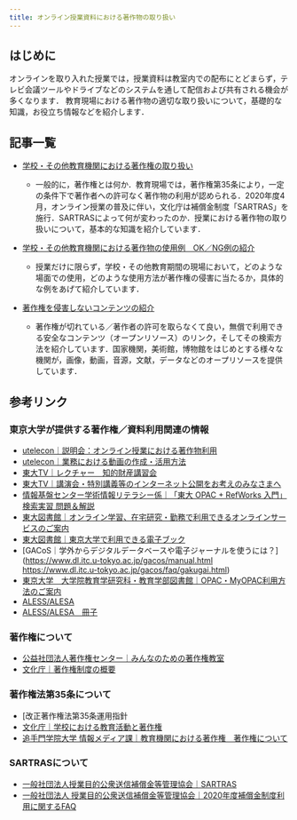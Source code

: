 ```yaml
---
title: オンライン授業資料における著作物の取り扱い
---
```



## はじめに

オンラインを取り入れた授業では，授業資料は教室内での配布にとどまらず，テレビ会議ツールやドライブなどのシステムを通して配信および共有される機会が多くなります．
教育現場における著作物の適切な取り扱いについて，基礎的な知識，お役立ち情報などを紹介します．

## 記事一覧

- [学校・その他教育機関における著作権の取り扱い](#)
    - 一般的に，著作権とは何か．教育現場では，著作権第35条により，一定の条件下で著作者への許可なく著作物の利用が認められる．2020年度4月，オンライン授業の普及に伴い，文化庁は補償金制度「SARTRAS」を施行．SARTRASによって何が変わったのか．授業における著作物の取り扱いについて，基本的な知識を紹介しています．

- [学校・その他教育機関における著作物の使用例　OK／NG例の紹介](#)
    - 授業だけに限らず，学校・その他教育期間の現場において，どのような場面での使用，どのような使用方法が著作権の侵害に当たるか，具体的な例をあげて紹介しています．

- [著作権を侵害しないコンテンツの紹介](#)
    - 著作権が切れている／著作者の許可を取らなくて良い，無償で利用できる安全なコンテンツ（オープンリソース）のリンク，そしてその検索方法を紹介しています．国家機関，美術館，博物館をはじめとする様々な機関が，画像，動画，音源，文献，データなどのオープリソースを提供しています．

## 参考リンク

### 東京大学が提供する著作権／資料利用関連の情報
- [utelecon｜説明会：オンライン授業における著作物利用](https://utelecon.adm.u-tokyo.ac.jp/events/2020-05-08/)
- [utelecon｜業務における動画の作成・活用方法](https://utelecon.github.io/events/2020-09-02/slides.pdf)
- [東大TV｜レクチャー　知的財産講習会](https://tv1.he.u-tokyo.ac.jp/internal/contents-list/lecture/intellectual_property/04)
- [東大TV｜講演会・特別講義等のインターネット公開をお考えのみなさまへ](https://todai.tv/pages/i/information)
- [情報基盤センター学術情報リテラシー係｜「東大 OPAC + RefWorks 入門」 検索実習 問題＆解説](https://www.dl.itc.u-tokyo.ac.jp/manual/guidance11_opacrw.pdf)
- [東大図書館｜オンライン学習、在宅研究・勤務で利用できるオンラインサービスのご案内](https://www.lib.u-tokyo.ac.jp/ja/library/contents/studyathome)
- [東大図書館｜東京大学で利用できる電子ブック](https://www.lib.u-tokyo.ac.jp/ja/library/contents/ebook)
- [GACoS｜学外からデジタルデータベースや電子ジャーナルを使うには？](https://www.dl.itc.u-tokyo.ac.jp/gacos/manual.html https://www.dl.itc.u-tokyo.ac.jp/gacos/faq/gakugai.html)
- [東京大学　大学院教育学研究科・教育学部図書館｜OPAC・MyOPAC利用方法のご案内](http://ikuto.p.u-tokyo.ac.jp/opac.pdf)
- [ALESS/ALESA](http://ale.c.u-tokyo.ac.jp/ale_web/)
- [ALESS/ALESA　冊子](http://ale.c.u-tokyo.ac.jp/support/wp-content/uploads/2020/03/%E8%87%AA%E5%88%86%E3%81%AE%E8%A8%80%E8%91%89_%E4%BB%96%E4%BA%BA%E3%81%AE%E8%A8%80%E8%91%89_final_single-page.pdf)

### 著作権について
- [公益社団法人著作権センター｜みんなのための著作権教室](http://kids.cric.or.jp/index.html)
- [文化庁｜著作権制度の概要](https://www.bunka.go.jp/seisaku/chosakuken/seidokaisetsu/gaiyo/)

### 著作権法第35条について
- [改正著作権法第35条運用指針
- [文化庁｜学校における教育活動と著作権](https://www.bunka.go.jp/seisaku/chosakuken/seidokaisetsu/pdf/gakko_chosakuken.pdf)
- [追手門学院大学 情報メディア課｜教育機関における著作権　著作権について](https://www.ccile.otemon.ac.jp/copyright/educational/)
 
### SARTRASについて
- [一般社団法人授業目的公衆送信補償金等管理協会｜SARTRAS](https://sartras.or.jp/)
- [一般社団法人 授業目的公衆送信補償金等管理協会｜2020年度補償金制度利用に関するFAQ](https://sartras.or.jp/seidofaq/)


